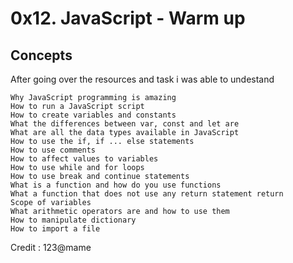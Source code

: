 # 0x12. JavaScript - Warm up

## Concepts

After going over the resources and task i was able to undestand


    Why JavaScript programming is amazing
    How to run a JavaScript script
    How to create variables and constants
    What the differences between var, const and let are
    What are all the data types available in JavaScript
    How to use the if, if ... else statements
    How to use comments
    How to affect values to variables
    How to use while and for loops
    How to use break and continue statements
    What is a function and how do you use functions
    What a function that does not use any return statement return
    Scope of variables
    What arithmetic operators are and how to use them
    How to manipulate dictionary
    How to import a file

Credit : 123@mame
